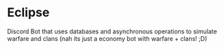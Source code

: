 # Eclipse
Discord Bot that uses databases and asynchronous operations to simulate warfare and clans (nah its just a economy bot with warfare + clans! ;D)
